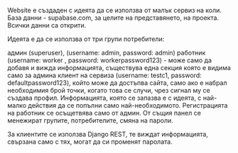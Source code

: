 Website e създаден с идеята да се използва от малък сервиз на коли. База данни - supabase.com, за целите на представянето, на проекта. Всички данни са открити.

Идеята е да се използва от три групи потребители:

админ (superuser), (username: admin, password: admin)
работник (username: worker , password: workerpassword123) - може само да добавя и вижда информацията, съществува една секция която е видима само за админа
клиент на сервиза (username: testc1, password: defaultpassword123), който може да достъпва сайта, само ако е набрал необходимия брой точки, когато това се случи, чрез сигнал му се създава профил.
Информацията, която се запазва е с идеята, с най-малко действия да се попълни само най-необходимото. Регистрацията на работник се осъщетвява само от админ. От същия панел се менежират групите, потребителите, смяна на пароли.

За клиентите се използва Django REST, те виждат информацията, свързана само с тях, могат да си променят паролата.
